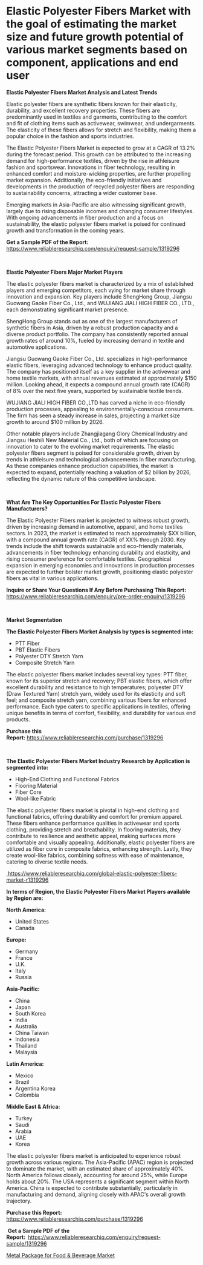 <p><h1>Elastic Polyester Fibers Market with the goal of estimating the market size and future growth potential of various market segments based on component, applications and end user</h1></p><p><strong>Elastic Polyester Fibers Market Analysis and Latest Trends</strong></p>
<p><p>Elastic polyester fibers are synthetic fibers known for their elasticity, durability, and excellent recovery properties. These fibers are predominantly used in textiles and garments, contributing to the comfort and fit of clothing items such as activewear, swimwear, and undergarments. The elasticity of these fibers allows for stretch and flexibility, making them a popular choice in the fashion and sports industries.</p><p>The Elastic Polyester Fibers Market is expected to grow at a CAGR of 13.2% during the forecast period. This growth can be attributed to the increasing demand for high-performance textiles, driven by the rise in athleisure fashion and sportswear. Innovations in fiber technology, resulting in enhanced comfort and moisture-wicking properties, are further propelling market expansion. Additionally, the eco-friendly initiatives and developments in the production of recycled polyester fibers are responding to sustainability concerns, attracting a wider customer base.</p><p>Emerging markets in Asia-Pacific are also witnessing significant growth, largely due to rising disposable incomes and changing consumer lifestyles. With ongoing advancements in fiber production and a focus on sustainability, the elastic polyester fibers market is poised for continued growth and transformation in the coming years.</p></p>
<p><strong>Get a Sample PDF of the Report:&nbsp;</strong> <a href="https://www.reliableresearchiq.com/enquiry/request-sample/1319296?utm_campaign=3058&utm_medium=2&utm_source=Github&utm_content=ia&utm_term=29032025&utm_id=elastic-polyester-fibers">https://www.reliableresearchiq.com/enquiry/request-sample/1319296</a></p>
<p>&nbsp;</p>
<p><strong>Elastic Polyester Fibers Major Market Players</strong></p>
<p><p>The elastic polyester fibers market is characterized by a mix of established players and emerging competitors, each vying for market share through innovation and expansion. Key players include ShengHong Group, Jiangsu Guowang Gaoke Fiber Co., Ltd., and WUJIANG JIALI HIGH FIBER CO., LTD., each demonstrating significant market presence.</p><p>ShengHong Group stands out as one of the largest manufacturers of synthetic fibers in Asia, driven by a robust production capacity and a diverse product portfolio. The company has consistently reported annual growth rates of around 10%, fueled by increasing demand in textile and automotive applications. </p><p>Jiangsu Guowang Gaoke Fiber Co., Ltd. specializes in high-performance elastic fibers, leveraging advanced technology to enhance product quality. The company has positioned itself as a key supplier in the activewear and home textile markets, with annual revenues estimated at approximately $150 million. Looking ahead, it expects a compound annual growth rate (CAGR) of 8% over the next five years, supported by sustainable textile trends.</p><p>WUJIANG JIALI HIGH FIBER CO.,LTD has carved a niche in eco-friendly production processes, appealing to environmentally-conscious consumers. The firm has seen a steady increase in sales, projecting a market size growth to around $100 million by 2026.</p><p>Other notable players include Zhangjiagang Glory Chemical Industry and Jiangsu Heshili New Material Co., Ltd., both of which are focusing on innovation to cater to the evolving market requirements. The elastic polyester fibers segment is poised for considerable growth, driven by trends in athleisure and technological advancements in fiber manufacturing. As these companies enhance production capabilities, the market is expected to expand, potentially reaching a valuation of $2 billion by 2026, reflecting the dynamic nature of this competitive landscape.</p></p>
<p>&nbsp;</p>
<p><strong>What Are The Key Opportunities For Elastic Polyester Fibers Manufacturers?</strong></p>
<p><p>The Elastic Polyester Fibers market is projected to witness robust growth, driven by increasing demand in automotive, apparel, and home textiles sectors. In 2023, the market is estimated to reach approximately $XX billion, with a compound annual growth rate (CAGR) of XX% through 2030. Key trends include the shift towards sustainable and eco-friendly materials, advancements in fiber technology enhancing durability and elasticity, and rising consumer preference for comfortable textiles. Geographical expansion in emerging economies and innovations in production processes are expected to further bolster market growth, positioning elastic polyester fibers as vital in various applications.</p></p>
<p><strong>Inquire or Share Your Questions If Any Before Purchasing This Report:</strong> <a href="https://www.reliableresearchiq.com/enquiry/pre-order-enquiry/1319296?utm_campaign=3058&utm_medium=2&utm_source=Github&utm_content=ia&utm_term=29032025&utm_id=elastic-polyester-fibers">https://www.reliableresearchiq.com/enquiry/pre-order-enquiry/1319296</a></p>
<p>&nbsp;</p>
<p><strong>Market Segmentation</strong></p>
<p><strong>The Elastic Polyester Fibers Market Analysis by types is segmented into:</strong></p>
<p><ul><li>PTT Fiber</li><li>PBT Elastic Fibers</li><li>Polyester DTY Stretch Yarn</li><li>Composite Stretch Yarn</li></ul></p>
<p><p>The elastic polyester fibers market includes several key types: PTT fiber, known for its superior stretch and recovery; PBT elastic fibers, which offer excellent durability and resistance to high temperatures; polyester DTY (Draw Textured Yarn) stretch yarn, widely used for its elasticity and soft feel; and composite stretch yarn, combining various fibers for enhanced performance. Each type caters to specific applications in textiles, offering unique benefits in terms of comfort, flexibility, and durability for various end products.</p></p>
<p><strong>Purchase this Report:&nbsp;</strong><a href="https://www.reliableresearchiq.com/purchase/1319296?utm_campaign=3058&utm_medium=2&utm_source=Github&utm_content=ia&utm_term=29032025&utm_id=elastic-polyester-fibers">https://www.reliableresearchiq.com/purchase/1319296</a></p>
<p>&nbsp;</p>
<p><strong>The Elastic Polyester Fibers Market Industry Research by Application is segmented into:</strong></p>
<p><ul><li>High-End Clothing and Functional Fabrics</li><li>Flooring Material</li><li>Fiber Core</li><li>Wool-like Fabric</li></ul></p>
<p><p>The elastic polyester fibers market is pivotal in high-end clothing and functional fabrics, offering durability and comfort for premium apparel. These fibers enhance performance qualities in activewear and sports clothing, providing stretch and breathability. In flooring materials, they contribute to resilience and aesthetic appeal, making surfaces more comfortable and visually appealing. Additionally, elastic polyester fibers are utilized as fiber core in composite fabrics, enhancing strength. Lastly, they create wool-like fabrics, combining softness with ease of maintenance, catering to diverse textile needs.</p></p>
<p><a href="https://www.reliableresearchiq.com/global-elastic-polyester-fibers-market-r1319296?utm_campaign=3058&utm_medium=2&utm_source=Github&utm_content=ia&utm_term=29032025&utm_id=elastic-polyester-fibers">&nbsp;https://www.reliableresearchiq.com/global-elastic-polyester-fibers-market-r1319296</a></p>
<p><strong>In terms of Region, the Elastic Polyester Fibers Market Players available by Region are:</strong></p>
<p>
    <p> <strong> North America: </strong>
        <ul>
            <li>United States</li>
            <li>Canada</li>
        </ul>
        </p> 
    <p> <strong> Europe: </strong>
        <ul>
            <li>Germany</li>
            <li>France</li>
            <li>U.K.</li>
            <li>Italy</li>
            <li>Russia</li>
        </ul>
        </p> 
    <p> <strong> Asia-Pacific: </strong>
        <ul>
            <li>China</li>
            <li>Japan</li>
            <li>South Korea</li>
            <li>India</li>
            <li>Australia</li>
            <li>China Taiwan</li>
            <li>Indonesia</li>
            <li>Thailand</li>
            <li>Malaysia</li>
        </ul>
        </p> 
    <p> <strong> Latin America: </strong>
        <ul>
            <li>Mexico</li>
            <li>Brazil</li>
            <li>Argentina Korea</li>
            <li>Colombia</li>
        </ul>
        </p> 
    <p> <strong> Middle East & Africa: </strong>
        <ul>
            <li>Turkey</li>
            <li>Saudi</li>
            <li>Arabia</li>
            <li>UAE</li>
            <li>Korea</li>
        </ul>
    </p>
    </p>
<p><p>The elastic polyester fibers market is anticipated to experience robust growth across various regions. The Asia-Pacific (APAC) region is projected to dominate the market, with an estimated share of approximately 40%. North America follows closely, accounting for around 25%, while Europe holds about 20%. The USA represents a significant segment within North America. China is expected to contribute substantially, particularly in manufacturing and demand, aligning closely with APAC's overall growth trajectory.</p></p>
<p><strong>Purchase this Report: </strong><a href="https://www.reliableresearchiq.com/purchase/1319296?utm_campaign=3058&utm_medium=2&utm_source=Github&utm_content=ia&utm_term=29032025&utm_id=elastic-polyester-fibers">https://www.reliableresearchiq.com/purchase/1319296</a></p>
<p>&nbsp;<strong>Get a Sample PDF of the Report:&nbsp;&nbsp;</strong><a href="https://www.reliableresearchiq.com/enquiry/request-sample/1319296?utm_campaign=3058&utm_medium=2&utm_source=Github&utm_content=ia&utm_term=29032025&utm_id=elastic-polyester-fibers">https://www.reliableresearchiq.com/enquiry/request-sample/1319296</a></p>
<p><strong></strong></p>
<p><p><a href="https://github.com/saklpelzami95/Market-Research-Report-List-1/blob/main/metal-package-for-food-beverage-market.md?utm_campaign=3058&utm_medium=2&utm_source=Github&utm_content=ia&utm_term=29032025&utm_id=elastic-polyester-fibers">Metal Package for Food & Beverage Market</a></p></p>